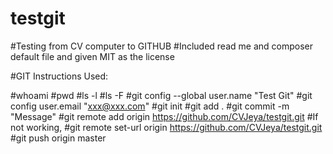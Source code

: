 # testgit
#Testing from CV computer to GITHUB
#Included read me and composer default file and given MIT as the license

#GIT Instructions Used:

#whoami
#pwd 
#ls -l 
#ls -F 
#git config --global user.name "Test Git"
#git config user.email "xxx@xxx.com"
#git init 
#git add .
#git commit -m "Message"
#git remote add origin https://github.com/CVJeya/testgit.git 
#If not working,
#git remote set-url origin https://github.com/CVJeya/testgit.git
#git push origin master
